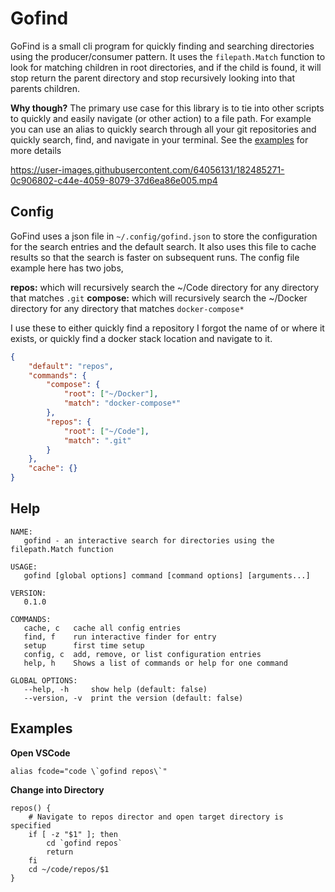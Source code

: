 # Gofind

GoFind is a small cli program for quickly finding and searching directories using the producer/consumer pattern. It uses the `filepath.Match` function to look for matching children in root directories, and if the child is found, it will stop return the parent directory and stop recursively looking into that parents children.

**Why though?** The primary use case for this library is to tie into other scripts to quickly and easily navigate (or other action) to a file path. For example you can use an alias to quickly search through all your git repositories and quickly search, find, and navigate in your terminal. See the [examples](#examples) for more details

https://user-images.githubusercontent.com/64056131/182485271-0c906802-c44e-4059-8079-37d6ea86e005.mp4

## Config
GoFind uses a json file in `~/.config/gofind.json` to store the configuration for the search entries and the default search. It also uses this file to cache results so that the search is faster on subsequent runs. The config file example here has two jobs,

**repos:** which will recursively search the ~/Code directory for any directory that matches `.git`
**compose:** which will recursively search the ~/Docker directory for any directory that matches `docker-compose*`

I use these to either quickly find a repository I forgot the name of or where it exists, or quickly find a docker stack location and navigate to it.

```json
{
    "default": "repos",
    "commands": {
        "compose": {
            "root": ["~/Docker"],
            "match": "docker-compose*"
        },
        "repos": {
            "root": ["~/Code"],
            "match": ".git"
        }
    },
    "cache": {}
}
```

## Help

```shell
NAME:
   gofind - an interactive search for directories using the filepath.Match function

USAGE:
   gofind [global options] command [command options] [arguments...]

VERSION:
   0.1.0

COMMANDS:
   cache, c   cache all config entries
   find, f    run interactive finder for entry
   setup      first time setup
   config, c  add, remove, or list configuration entries
   help, h    Shows a list of commands or help for one command

GLOBAL OPTIONS:
   --help, -h     show help (default: false)
   --version, -v  print the version (default: false)
```

## Examples


**Open VSCode**

```shell
alias fcode="code \`gofind repos\`"
```

**Change into Directory**

```shell
repos() {
    # Navigate to repos director and open target directory is specified
    if [ -z "$1" ]; then
        cd `gofind repos`
        return
    fi
    cd ~/code/repos/$1
}
```
